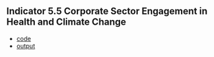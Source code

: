 ## Indicator 5.5 Corporate Sector Engagement in Health and Climate Change

* [code](UNGC_indicator/code/)
* [output](UNGC_indicator/outputs/)
